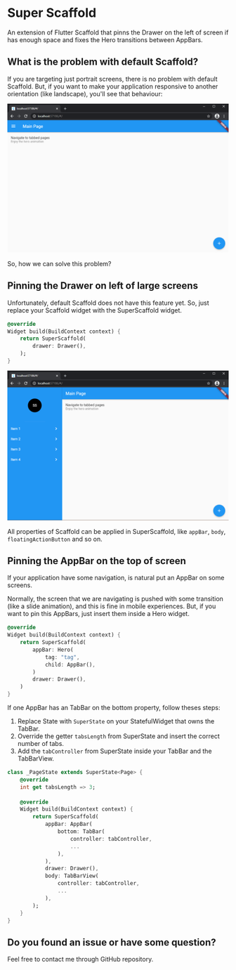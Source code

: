 # Super Scaffold

An extension of Flutter Scaffold that pinns the Drawer on the left of screen if has enough space and fixes the Hero transitions between AppBars.

## What is the problem with default Scaffold?

If you are targeting just portrait screens, there is no problem with default Scaffold. But, if you want to make your application responsive to another orientation (like landscape), you'll see that behaviour:

![Flutter Scaffold Landscape](./assets/README/flutter_scaffold_landscape.png)

So, how we can solve this problem?

## Pinning the Drawer on left of large screens

Unfortunately, default Scaffold does not have this feature yet. So, just replace your Scaffold widget with the SuperScaffold widget.

```dart
@override
Widget build(BuildContext context) {
    return SuperScaffold(
        drawer: Drawer(),
    );
}
```

![Super Scaffold Landscape](./assets/README/super_scaffold_landscape.png)

All properties of Scaffold can be applied in SuperScaffold, like `appBar`, `body`, `floatingActionButton` and so on.

## Pinning the AppBar on the top of screen

If your application have some navigation, is natural put an AppBar on some screens.

Normally, the screen that we are navigating is pushed with some transition (like a slide animation), and this is fine in mobile experiences. But, if you want to pin this AppBars, just insert them inside a Hero widget.

```dart
@override
Widget build(BuildContext context) {
    return SuperScaffold(
        appBar: Hero(
            tag: "tag",
            child: AppBar(),
        )
        drawer: Drawer(),
    )
}
```

If one AppBar has an TabBar on the bottom property, follow theses steps:

1. Replace State with `SuperState` on your StatefulWidget that owns the TabBar.
2. Override the getter `tabsLength` from SuperState and insert the correct number of tabs.
3. Add the `tabController` from SuperState inside your TabBar and the TabBarView.

```dart
class _PageState extends SuperState<Page> {
    @override
    int get tabsLength => 3;

    @override
    Widget build(BuildContext context) {
        return SuperScaffold(
            appBar: AppBar(
                bottom: TabBar(
                    controller: tabController,
                    ...
                ),
            ),
            drawer: Drawer(),
            body: TabBarView(
                controller: tabController,
                ...
            ),
        );
    }
}
```

## Do you found an issue or have some question?

Feel free to contact me through GitHub repository.